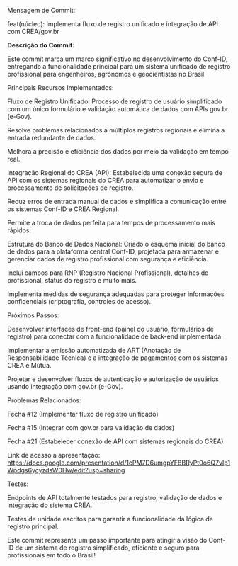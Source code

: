 Mensagem de Commit:

feat(núcleo): Implementa fluxo de registro unificado e integração de API com CREA/gov.br

<b>Descrição do Commit:</b>

Este commit marca um marco significativo no desenvolvimento do Conf-ID, entregando a funcionalidade principal para um sistema unificado de registro profissional para engenheiros, agrônomos e geocientistas no Brasil.

Principais Recursos Implementados:

Fluxo de Registro Unificado: Processo de registro de usuário simplificado com um único formulário e validação automática de dados com APIs gov.br (e-Gov).

Resolve problemas relacionados a múltiplos registros regionais e elimina a entrada redundante de dados.

Melhora a precisão e eficiência dos dados por meio da validação em tempo real.

Integração Regional do CREA (API): Estabelecida uma conexão segura de API com os sistemas regionais do CREA para automatizar o envio e processamento de solicitações de registro.

Reduz erros de entrada manual de dados e simplifica a comunicação entre os sistemas Conf-ID e CREA Regional.

Permite a troca de dados perfeita para tempos de processamento mais rápidos.

Estrutura do Banco de Dados Nacional: Criado o esquema inicial do banco de dados para a plataforma central Conf-ID, projetada para armazenar e gerenciar dados de registro profissional com segurança e eficiência.

Inclui campos para RNP (Registro Nacional Profissional), detalhes do profissional, status do registro e muito mais.

Implementa medidas de segurança adequadas para proteger informações confidenciais (criptografia, controles de acesso).

Próximos Passos:

Desenvolver interfaces de front-end (painel do usuário, formulários de registro) para conectar com a funcionalidade de back-end implementada.

Implementar a emissão automatizada de ART (Anotação de Responsabilidade Técnica) e a integração de pagamentos com os sistemas CREA e Mútua.

Projetar e desenvolver fluxos de autenticação e autorização de usuários usando integração com gov.br (e-Gov).

Problemas Relacionados:

Fecha #12 (Implementar fluxo de registro unificado)

Fecha #15 (Integrar com gov.br para validação de dados)

Fecha #21 (Estabelecer conexão de API com sistemas regionais do CREA)

Link de acesso a apresentação:
https://docs.google.com/presentation/d/1cPM7D6umgpYF8BRyPt0o6Q7vIp1Wpdgs6ycyzdsW0Hw/edit?usp=sharing

Testes:

Endpoints de API totalmente testados para registro, validação de dados e integração do sistema CREA.

Testes de unidade escritos para garantir a funcionalidade da lógica de registro principal.

Este commit representa um passo importante para atingir a visão do Conf-ID de um sistema de registro simplificado, eficiente e seguro para profissionais em todo o Brasil!
